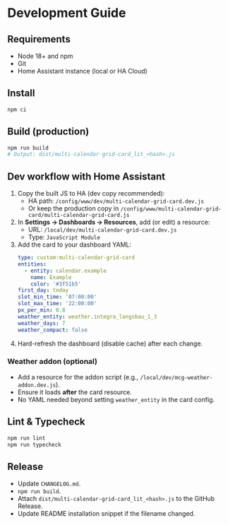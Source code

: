 # Development Guide

## Requirements
- Node 18+ and npm
- Git
- Home Assistant instance (local or HA Cloud)

## Install
```bash
npm ci
```

## Build (production)
```bash
npm run build
# Output: dist/multi-calendar-grid-card_lit_<hash>.js
```

## Dev workflow with Home Assistant
1. Copy the built JS to HA (dev copy recommended):
   - HA path: `/config/www/dev/multi-calendar-grid-card.dev.js`
   - Or keep the production copy in `/config/www/multi-calendar-grid-card/multi-calendar-grid-card.js`
2. In **Settings → Dashboards → Resources**, add (or edit) a resource:
   - URL: `/local/dev/multi-calendar-grid-card.dev.js`
   - Type: `JavaScript Module`
3. Add the card to your dashboard YAML:
   ```yaml
   type: custom:multi-calendar-grid-card
   entities:
     - entity: calendar.example
       name: Example
       color: '#3f51b5'
   first_day: today
   slot_min_time: '07:00:00'
   slot_max_time: '22:00:00'
   px_per_min: 0.8
   weather_entity: weather.integra_langsbau_1_3
   weather_days: 7
   weather_compact: false
   ```
4. Hard-refresh the dashboard (disable cache) after each change.

### Weather addon (optional)
- Add a resource for the addon script (e.g., `/local/dev/mcg-weather-addon.dev.js`).
- Ensure it loads **after** the card resource.
- No YAML needed beyond setting `weather_entity` in the card config.

## Lint & Typecheck
```bash
npm run lint
npm run typecheck
```

## Release
- Update `CHANGELOG.md`.
- `npm run build`.
- Attach `dist/multi-calendar-grid-card_lit_<hash>.js` to the GitHub Release.
- Update README installation snippet if the filename changed.
